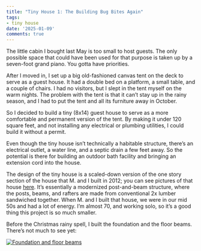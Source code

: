 ```yaml
---
title: "Tiny House 1: The Building Bug Bites Again"
tags:
- tiny house
date: '2025-01-09'
comments: true
---
```


The little cabin I bought last May is too small to host guests. The
only possible space that could have been used for that purpose is
taken up by a seven-foot grand piano. You gotta have priorities.
<!--more-->

After I moved in, I set up a big old-fashioned canvas tent on the deck
to serve as a guest house. It had a double bed on a platform, a small
table, and a couple of chairs. I had no visitors, but I slept in the
tent myself on the warm nights. The problem with the tent is that it
can’t stay up in the rainy season, and I had to put the tent and all
its furniture away in October.

So I decided to build a tiny (8x14) guest house to serve as a more
comfortable and permanent version of the tent. By making it under 120
square feet, and not installing any electrical or plumbing utilities,
I could build it without a permit.

Even though the tiny house isn’t technically a habitable structure,
there’s an electrical outlet, a water line, and a septic drain a few
feet away. So the potential is there for building an outdoor bath
facility and bringing an extension cord into the house.

The design of the tiny house is a scaled-down version of the one story
section of the house that M. and I built in 2012; you can see
pictures of that house [here](/gallery/firstday-cottage/). It’s essentially a
modernized post-and-beam structure, where the posts, beams, and
rafters are made from conventional 2x lumber sandwiched together. When
M. and I built that house, we were in our mid 50s and had a lot of
energy. I’m almost 70, and working solo, so it’s a good thing this
project is so much smaller.

Before the Christmas rainy spell, I built the foundation and the floor
beams. There’s not much to see yet:

[![Foundation and floor beams](/gallery/tiny-house/IMG_20250109_104102_267_hu_843f1b2216d295d1.jpg)](/gallery/tiny-house/IMG_20250109_104102_267.jpg)
